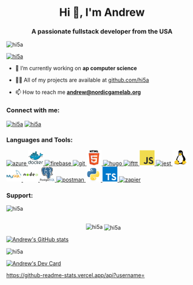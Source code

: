 <h1 align="center">Hi 👋, I'm Andrew</h1>
<h3 align="center">A passionate fullstack developer from the USA</h3>

<p align="left"> <img src="https://komarev.com/ghpvc/?username=hi5a&label=Profile%20views&color=0e75b6&style=flat" alt="hi5a" /> </p>

<p align="left"> <a href="https://github.com/ryo-ma/github-profile-trophy"><img src="https://github-profile-trophy.vercel.app/?username=hi5a" alt="hi5a" /></a> </p>

- 🔭 I’m currently working on **ap computer science**

- 👨‍💻 All of my projects are available at [github.com/hi5a](github.com/hi5a)

- 📫 How to reach me **andrew@nordicgamelab.org**

<h3 align="left">Connect with me:</h3>
<p align="left">
<a href="https://dev.to/hi5a" target="blank"><img align="center" src="https://raw.githubusercontent.com/rahuldkjain/github-profile-readme-generator/master/src/images/icons/Social/devto.svg" alt="hi5a" height="30" width="40" /></a>
<a href="https://www.hackerearth.com/hi5a" target="blank"><img align="center" src="https://raw.githubusercontent.com/rahuldkjain/github-profile-readme-generator/master/src/images/icons/Social/hackerearth.svg" alt="hi5a" height="30" width="40" /></a>
</p>

<h3 align="left">Languages and Tools:</h3>
<p align="left"> <a href="https://azure.microsoft.com/en-in/" target="_blank" rel="noreferrer"> <img src="https://www.vectorlogo.zone/logos/microsoft_azure/microsoft_azure-icon.svg" alt="azure" width="40" height="40"/> </a> <a href="https://www.docker.com/" target="_blank" rel="noreferrer"> <img src="https://raw.githubusercontent.com/devicons/devicon/master/icons/docker/docker-original-wordmark.svg" alt="docker" width="40" height="40"/> </a> <a href="https://firebase.google.com/" target="_blank" rel="noreferrer"> <img src="https://www.vectorlogo.zone/logos/firebase/firebase-icon.svg" alt="firebase" width="40" height="40"/> </a> <a href="https://git-scm.com/" target="_blank" rel="noreferrer"> <img src="https://www.vectorlogo.zone/logos/git-scm/git-scm-icon.svg" alt="git" width="40" height="40"/> </a> <a href="https://www.w3.org/html/" target="_blank" rel="noreferrer"> <img src="https://raw.githubusercontent.com/devicons/devicon/master/icons/html5/html5-original-wordmark.svg" alt="html5" width="40" height="40"/> </a> <a href="https://gohugo.io/" target="_blank" rel="noreferrer"> <img src="https://api.iconify.design/logos-hugo.svg" alt="hugo" width="40" height="40"/> </a> <a href="https://ifttt.com/" target="_blank" rel="noreferrer"> <img src="https://www.vectorlogo.zone/logos/ifttt/ifttt-ar21.svg" alt="ifttt" width="40" height="40"/> </a> <a href="https://developer.mozilla.org/en-US/docs/Web/JavaScript" target="_blank" rel="noreferrer"> <img src="https://raw.githubusercontent.com/devicons/devicon/master/icons/javascript/javascript-original.svg" alt="javascript" width="40" height="40"/> </a> <a href="https://jestjs.io" target="_blank" rel="noreferrer"> <img src="https://www.vectorlogo.zone/logos/jestjsio/jestjsio-icon.svg" alt="jest" width="40" height="40"/> </a> <a href="https://www.linux.org/" target="_blank" rel="noreferrer"> <img src="https://raw.githubusercontent.com/devicons/devicon/master/icons/linux/linux-original.svg" alt="linux" width="40" height="40"/> </a> <a href="https://www.mysql.com/" target="_blank" rel="noreferrer"> <img src="https://raw.githubusercontent.com/devicons/devicon/master/icons/mysql/mysql-original-wordmark.svg" alt="mysql" width="40" height="40"/> </a> <a href="https://nodejs.org" target="_blank" rel="noreferrer"> <img src="https://raw.githubusercontent.com/devicons/devicon/master/icons/nodejs/nodejs-original-wordmark.svg" alt="nodejs" width="40" height="40"/> </a> <a href="https://www.postgresql.org" target="_blank" rel="noreferrer"> <img src="https://raw.githubusercontent.com/devicons/devicon/master/icons/postgresql/postgresql-original-wordmark.svg" alt="postgresql" width="40" height="40"/> </a> <a href="https://postman.com" target="_blank" rel="noreferrer"> <img src="https://www.vectorlogo.zone/logos/getpostman/getpostman-icon.svg" alt="postman" width="40" height="40"/> </a> <a href="https://www.python.org" target="_blank" rel="noreferrer"> <img src="https://raw.githubusercontent.com/devicons/devicon/master/icons/python/python-original.svg" alt="python" width="40" height="40"/> </a> <a href="https://www.typescriptlang.org/" target="_blank" rel="noreferrer"> <img src="https://raw.githubusercontent.com/devicons/devicon/master/icons/typescript/typescript-original.svg" alt="typescript" width="40" height="40"/> </a> <a href="https://zapier.com" target="_blank" rel="noreferrer"> <img src="https://www.vectorlogo.zone/logos/zapier/zapier-icon.svg" alt="zapier" width="40" height="40"/> </a> </p>

<h3 align="left">Support:</h3>
<p><a href="https://www.buymeacoffee.com/hi5a"> <img align="left" src="https://cdn.buymeacoffee.com/buttons/v2/default-yellow.png" height="50" width="210" alt="hi5a" /></a></p><br><br>

<p><img align="left" src="(https://github-readme-stats.vercel.app/api?username=hi5a&show_icons=true&theme=dark&locale=en&layout=compact)" alt="hi5a" /></p>

<p>&nbsp;<img align="center" src="https://github-readme-stats.vercel.app/api?username=hi5a&show_icons=true&theme=dark&locale=en" alt="hi5a" /></p>

[![Andrew's GitHub stats](https://github-readme-stats.vercel.app/api?username=hi5a)](https://github.com/anuraghazra/github-readme-stats)

<p><img align="center" src="https://github-readme-streak-stats.herokuapp.com/?user=hi5a&" alt="hi5a" /></p>




<a href="https://app.daily.dev/hi5a"><img src="https://api.daily.dev/devcards/56cdfd46daed4d56a55a3bcfd5b7d6d8.png?r=jz1" width="400" alt="Andrew's Dev Card"/></a>


https://github-readme-stats.vercel.app/api?username=
